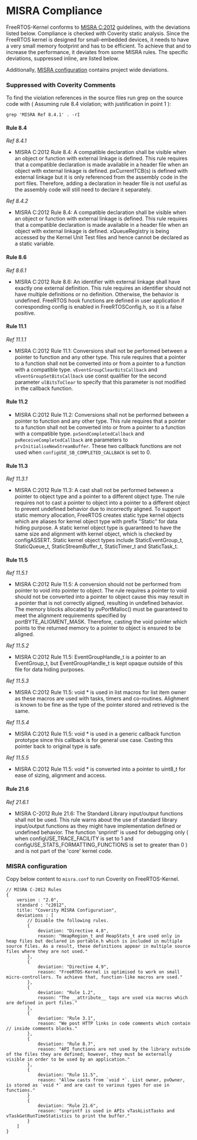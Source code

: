 # MISRA Compliance

FreeRTOS-Kernel conforms to [MISRA C:2012](https://www.misra.org.uk/misra-c)
guidelines, with the deviations listed below. Compliance is checked with
Coverity static analysis. Since the FreeRTOS kernel is designed for
small-embedded devices, it needs to have a very small memory footprint and
has to be efficient. To achieve that and to increase the performance, it
deviates from some MISRA rules. The specific deviations, suppressed inline,
are listed below.

Additionally, [MISRA configuration](#misra-configuration) contains project
wide deviations.

### Suppressed with Coverity Comments
To find the violation references in the source files run grep on the source code
with ( Assuming rule 8.4 violation; with justification in point 1 ):
```
grep 'MISRA Ref 8.4.1' . -rI
```

#### Rule 8.4

_Ref 8.4.1_

- MISRA C:2012 Rule 8.4: A compatible declaration shall be visible when an
        object or function with external linkage is defined.
        This rule requires that a compatible declaration is made available
        in a header file when an object with external linkage is defined.
        pxCurrentTCB(s) is defined with external linkage but it is only
        referenced from the assembly code in the port files. Therefore, adding
        a declaration in header file is not useful as the assembly code will
        still need to declare it separately.

_Ref 8.4.2_

- MISRA C:2012 Rule 8.4: A compatible declaration shall be visible when an
        object or function with external linkage is defined.
        This rule requires that a compatible declaration is made available
        in a header file when an object with external linkage is defined.
        xQueueRegistry is being accessed by the Kernel Unit Test files and
        hence cannot be declared as a static variable.

#### Rule 8.6

_Ref 8.6.1_

- MISRA C:2012 Rule 8.6: An identifier with external linkage shall have exactly
        one external definition.
        This rule requires an identifier should not have multiple definitions or
        no definition. Otherwise, the behavior is undefined. FreeRTOS hook functions
        are defined in user application if corresponding config is enabled in
        FreeRTOSConfig.h, so it is a false positive.


#### Rule 11.1

_Ref 11.1.1_

- MISRA C:2012 Rule 11.1: Conversions shall not be performed between a pointer to
        function and any other type.
        This rule requires that a pointer to a function shall not be converted into
        or from a pointer to a function with a compatible type.
        `vEventGroupClearBitsCallback` and `vEventGroupSetBitsCallback` use const
        qualifier for the second parameter `ulBitsToClear` to specify that this parameter
        is not modified in the callback function.

#### Rule 11.2

- MISRA C:2012 Rule 11.2: Conversions shall not be performed between a pointer to
        function and any other type.
        This rule requires that a pointer to a function shall not be converted into
        or from a pointer to a function with a compatible type.
        `pxSendCompletedCallback` and `pxReceiveCompletedCallback` are parameters to
        `prvInitialiseNewStreamBuffer`. These two callback functions are not used when
        `configUSE_SB_COMPLETED_CALLBACK` is set to 0.

#### Rule 11.3

_Ref 11.3.1_

- MISRA C:2012 Rule 11.3: A cast shall not be performed between a pointer to object
        type and a pointer to a different object type.
        The rule requires not to cast a pointer to object into a pointer to a different object to prevent undefined behavior due to incorrectly aligned. To support static memory allocation, FreeRTOS creates static type kernel objects which are aliases for kernel object type with prefix "Static" for data hiding purpose. A static kernel object type is guaranteed to have the same size and alignment with kernel object, which is checked by configASSERT. Static kernel object types include StaticEventGroup_t, StaticQueue_t, StaticStreamBuffer_t, StaticTimer_t and StaticTask_t.

#### Rule 11.5

_Ref 11.5.1_

- MISRA C:2012 Rule 11.5: A conversion should not be performed from pointer to
        void into pointer to object.
        The rule requires a pointer to void should not be converted into a pointer
        to object cause this may result in a pointer that is not correctly aligned,
        resulting in undefined behavior. The memory blocks allocated by pvPortMalloc()
        must be guaranteed to meet the alignment requirements specified by portBYTE_ALIGMENT_MASK.
        Therefore, casting the void pointer which points to the returned memory to
        a pointer to object is ensured to be aligned.

_Ref 11.5.2_

- MISRA C:2012 Rule 11.5: EventGroupHandle_t is a pointer to an EventGroup_t, but
        EventGroupHandle_t is kept opaque outside of this file for data hiding
        purposes.

_Ref 11.5.3_

- MISRA C:2012 Rule 11.5: void * is used in list macros for list item owner as these
        macros are used with tasks, timers and co-routines. Alighment is known to be
        fine as the type of the pointer stored and retrieved is the same.

_Ref 11.5.4_

- MISRA C:2012 Rule 11.5: void * is used in a generic callback function prototype since
        this callback is for general use case. Casting this pointer back to original
        type is safe.

_Ref 11.5.5_

- MISRA C:2012 Rule 11.5: void *  is converted into a pointer to uint8_t for ease of
        sizing, alignment and access.

#### Rule 21.6

_Ref 21.6.1_

- MISRA C-2012 Rule 21.6: The Standard Library input/output functions shall not
        be used.
        This rule warns about the use of standard library input/output functions
        as they might have implementation defined or undefined behavior. The function
        'snprintf' is used for debugging only ( when configUSE_TRACE_FACILITY is
        set to 1 and configUSE_STATS_FORMATTING_FUNCTIONS is set to greater than 0 )
        and is not part of the 'core' kernel code.

### MISRA configuration

Copy below content to `misra.conf` to run Coverity on FreeRTOS-Kernel.

```
// MISRA C-2012 Rules
{
    version : "2.0",
    standard : "c2012",
    title: "Coverity MISRA Configuration",
    deviations : [
        // Disable the following rules.
        {
            deviation: "Directive 4.8",
            reason: "HeapRegion_t and HeapStats_t are used only in heap files but declared in portable.h which is included in multiple source files. As a result, these definitions appear in multiple source files where they are not used."
        },
        {
            deviation: "Directive 4.9",
            reason: "FreeRTOS-Kernel is optimised to work on small micro-controllers. To achieve that, function-like macros are used."
        },
        {
            deviation: "Rule 1.2",
            reason: "The __attribute__ tags are used via macros which are defined in port files."
        },
        {
            deviation: "Rule 3.1",
            reason: "We post HTTP links in code comments which contain // inside comments blocks."
        },
        {
            deviation: "Rule 8.7",
            reason: "API functions are not used by the library outside of the files they are defined; however, they must be externally visible in order to be used by an application."
        },
        {
            deviation: "Rule 11.5",
            reason: "Allow casts from `void *`. List owner, pvOwner, is stored as `void *` and are cast to various types for use in functions."
        }
        {
            deviation: "Rule 21.6",
            reason: "snprintf is used in APIs vTaskListTasks and vTaskGetRunTimeStatistics to print the buffer."
        }
    ]
}
```
